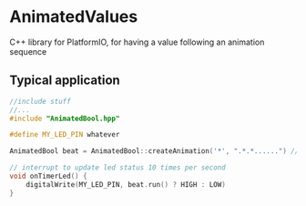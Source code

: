 # AnimatedValues
C++ library for PlatformIO, for having a value following an animation sequence

## Typical application

```cpp
//include stuff
//...
#include "AnimatedBool.hpp"

#define MY_LED_PIN whatever

AnimatedBool beat = AnimatedBool::createAnimation('*', ".*.*......") // blink twice

// interrupt to update led status 10 times per second
void onTimerLed() {
    digitalWrite(MY_LED_PIN, beat.run() ? HIGH : LOW)
}
```
